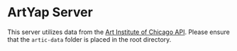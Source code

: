 # ArtYap Server

This server utilizes data from the [Art Institute of Chicago API](https://github.com/art-institute-of-chicago/api-data). Please ensure that the `artic-data` folder is placed in the root directory.
